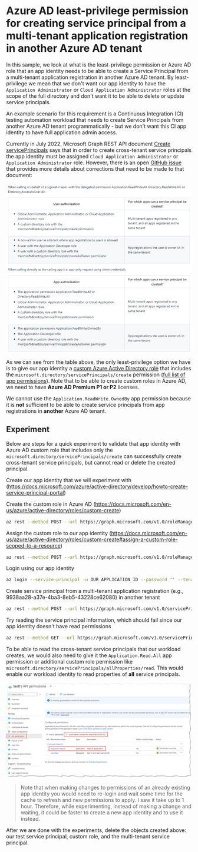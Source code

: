 # Azure AD least-privilege permission for creating service principal from a multi-tenant application registration in another Azure AD tenant

In this sample, we look at what is the least-privilege permission or Azure AD role that an app identity needs to be able to create a Service Principal from a multi-tenant application registration in another Azure AD tenant. By least-privilege we mean that we don't want our app identity to have the `Application Administrator` or `Cloud Application Administrator` roles at the scope of the full directory and don't want it to be able to delete or update service principals.

An example scenario for this requirement is a Continuous Integration (CI) testing automation workload that needs to create Service Principals from another Azure AD tenant programmatically - but we don't want this CI app identity to have full application admin access.

Currently in July 2022, Microsoft Graph REST API document [Create servicePrincipals](https://docs.microsoft.com/graph/api/serviceprincipal-post-serviceprincipals?view=graph-rest-1.0&tabs=http) says that in order to create cross-tenant service principals the app identity must be assigned `Cloud Application Administrator` or `Application Administrator` role. However, there is an open [GitHub issue](https://github.com/microsoftgraph/microsoft-graph-docs/issues/16138#issuecomment-1158861560) that provides more details about corrections that need to be made to that document:

![Table listing permissions required to create service principals](./images/permissions-table.png)

As we can see from the table above, the only least-privilege option we have is to give our app identity a [custom Azure Active Directory role](https://docs.microsoft.com/azure/active-directory/roles/custom-create) that includes the `microsoft.directory/servicePrincipals/create` permission ([full list of app permissions](https://docs.microsoft.com/azure/active-directory/roles/custom-enterprise-app-permissions#full-list-of-permissions)). Note that to be able to create custom roles in Azure AD, we need to have **Azure AD Premium P1 or P2** licenses.

We cannot use the `Application.ReadWrite.OwnedBy` app permission because it is **not** sufficient to be able to create service principals from app registrations in **another** Azure AD tenant.

## Experiment

Below are steps for a quick experiment to validate that app identity with Azure AD custom role that includes only the `microsoft.directory/servicePrincipals/create` can successfully create cross-tenant service principals, but cannot read or delete the created principal.

Create our app identity that we will experiment with (https://docs.microsoft.com/azure/active-directory/develop/howto-create-service-principal-portal)

Create the custom role in Azure AD (https://docs.microsoft.com/en-us/azure/active-directory/roles/custom-create)

```bash
az rest --method POST --url https://graph.microsoft.com/v1.0/roleManagement/directory/roleDefinitions --body '@aad-custom-role-sp-creator.json' -o json
```

Assign the custom role to our app identity (https://docs.microsoft.com/en-us/azure/active-directory/roles/custom-create#assign-a-custom-role-scoped-to-a-resource)

```bash
az rest --method POST --url https://graph.microsoft.com/v1.0/roleManagement/directory/roleAssignments --body "{\"principalId\": \"OUR_SERVICE_PRINCIPAL_OBJECT_ID\",\"roleDefinitionId\": \"ID_OF_THE_ROLE_CREATED_ABOVE\", \"directoryScopeId\": \"/\"}"
```

Login using our app identity

```bash
az login --service-principal -u OUR_APPLICATION_ID --password '' --tenant dd74924a-88ce-421a-ac87-00fc9dbe4baf --allow-no-subscriptions
```

Create service principal from a multi-tenant application registration (e.g., 9938aa28-a37e-4ba3-8eb5-43228ce62080) in another tenant

```bash
az rest --method POST --url https://graph.microsoft.com/v1.0/servicePrincipals --headers Content-type=application/json --body "{\"appId\": \"MULTITENANT_APP_ID\"}" -o json
```

Try reading the service principal information, which should fail since our app identity doesn't have read permissions

```bash
az rest --method GET --url https://graph.microsoft.com/v1.0/servicePrincipals/SERVICE_PRINCIPAL_ID -o json
```

To be able to read the cross-tenant service principals that our workload creates, we would also need to give it the `Application.Read.All` app permission or additional custom role  permission like `microsoft.directory/servicePrincipals/allProperties/read`. This would enable our workload identity to read properties of **all** service principals.

![Application registration API permissions - Application.Read.All](./images/application-read-all.png)

> Note that when making changes to permissions of an already existing app identity you would need to re-login and wait some time for the cache to refresh and new permissions to apply. I saw it take up to 1 hour. Therefore, while experimenting, instead of making a change and waiting, it could be faster to create a new app identity and to use it instead.

After we are done with the experiments, delete the objects created above: our test service principal, custom role, and the multi-tenant service principal.